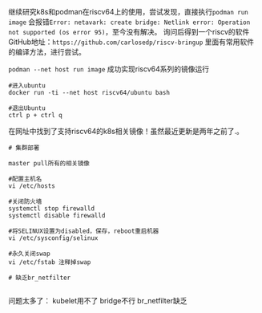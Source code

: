 继续研究k8s和podman在riscv64上的使用，尝试发现，直接执行`podman run image` 会报错`Error: netavark: create bridge: Netlink error: Operation not supported (os error 95)`，至今没有解决。
询问后得到一个riscv的软件GitHub地址：`https://github.com/carlosedp/riscv-bringup`
里面有常用软件的编译方法，进行尝试。

`podman --net host run image`  成功实现riscv64系列的镜像运行
```
#进入ubuntu
docker run -ti --net host riscv64/ubuntu bash

#退出Ubuntu
ctrl p + ctrl q
```


在网址中找到了支持riscv64的k8s相关镜像！虽然最近更新是两年之前了.。

```
# 集群部署

master pull所有的相关镜像

#配置主机名
vi /etc/hosts

#关闭防火墙
systemctl stop firewalld
systemctl disable firewalld

#将SELINUX设置为disabled，保存，reboot重启机器
vi /etc/sysconfig/selinux 

#永久关闭swap
vi /etc/fstab 注释掉swap

# 缺乏br_netfilter


```

问题太多了：
kubelet用不了
bridge不行
br_netfilter缺乏